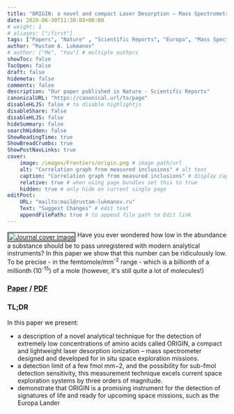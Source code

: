 ```yaml
---
title: "ORIGIN: a novel and compact Laser Desorption – Mass Spectrometry system"
date: 2020-06-30T11:30:03+00:00
# weight: 1
# aliases: ["/first"]
tags: ["Papers", "Nature" , "Scientific Reports", "Europa", "Mass Spectrometry"]
author: "Rustam A. Lukmanov"
# author: ["Me", "You"] # multiple authors
showToc: false
TocOpen: false
draft: false
hidemeta: false
comments: false
description: "Our paper published in Nature - Scientific Reports"
canonicalURL: "https://canonical.url/to/page"
disableHLJS: false # to disable highlightjs
disableShare: false
disableHLJS: false
hideSummary: false
searchHidden: false
ShowReadingTime: true
ShowBreadCrumbs: true
ShowPostNavLinks: true
cover:
    image: /images/Frontiers/origin.png # image path/url
    alt: "Correlation graph from measured inclusions" # alt text
    caption: "Correlation graph from measured inclusions" # display caption under cover
    relative: true # when using page bundles set this to true
    hidden: true # only hide on current single page
editPost:
    URL: "mailto:mail@rustam-lukmanov.ru"
    Text: "Suggest Changes" # edit text
    appendFilePath: true # to append file path to Edit link
---
```


<a  href= https://www.nature.com/articles/s41598-020-66240-1><img src='/images/Frontiers/origin.png' alt='Journal cover image' width=max  padding ='50' align='middle' style="border:3px solid grey"></a>
Have you ever wondered how low in the abundance a substance should be to pass unregistered with modern analytical instruments? In this paper we show that this number can be ridiculously low. To be precise - in the femtomole/mm<sup>-2</sup> range - which is a billionth of a millionth (10<sup>-15</sup>) of a mole (however, it's still quite a lot of molecules!)

### [Paper](https://www.nature.com/articles/s41598-020-66240-1) / [PDF](https://www.nature.com/articles/s41598-020-66240-1.pdf)

### TL;DR

In this paper we present:

- a description of a novel analytical technique for the detection of extremely low concentrations of amino acids called ORIGIN, a compact and lightweight laser desorption ionization – mass spectrometer designed and developed for in situ space exploration missions.
- a detection limit of a few fmol mm−2, and the possibility for sub-fmol detection sensitivity, this measurement technique excels current space exploration systems by three orders of magnitude.
- demonstrate that ORIGIN is a promising instrument for the detection of signatures of life and ready for upcoming space missions, such as the Europa Lander
